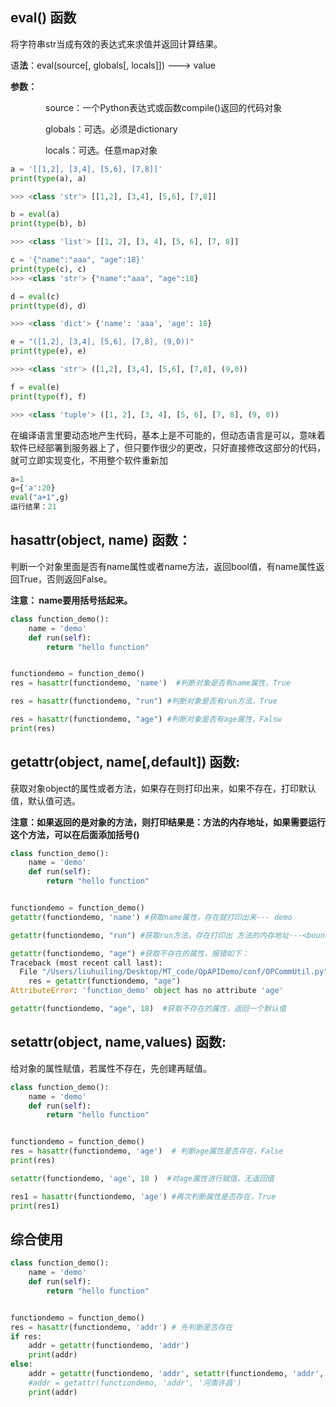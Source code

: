 
## eval() 函数

将字符串str当成有效的表达式来求值并返回计算结果。

语**法**：eval(source[, globals[, locals]]) ---> value

**参数：**

　　　　source：一个Python表达式或函数compile()返回的代码对象

　　　　globals：可选。必须是dictionary

　　　　locals：可选。任意map对象

```python
a = '[[1,2], [3,4], [5,6], [7,8]]'
print(type(a), a)  

>>> <class 'str'> [[1,2], [3,4], [5,6], [7,8]]

b = eval(a)
print(type(b), b)  

>>> <class 'list'> [[1, 2], [3, 4], [5, 6], [7, 8]]

c = '{"name":"aaa", "age":18}'
print(type(c), c)  
>>> <class 'str'> {"name":"aaa", "age":18}

d = eval(c)
print(type(d), d) 

>>> <class 'dict'> {'name': 'aaa', 'age': 18}

e = "([1,2], [3,4], [5,6], [7,8], (9,0))"
print(type(e), e)

>>> <class 'str'> ([1,2], [3,4], [5,6], [7,8], (9,0))

f = eval(e)
print(type(f), f)  

>>> <class 'tuple'> ([1, 2], [3, 4], [5, 6], [7, 8], (9, 0))
```


在编译语言里要动态地产生代码，基本上是不可能的，但动态语言是可以，意味着软件已经部署到服务器上了，但只要作很少的更改，只好直接修改这部分的代码，就可立即实现变化，不用整个软件重新加

```python
a=1
g={'a':20}
eval("a+1",g)
运行结果：21
```

## **hasattr(object, name) 函数：**

判断一个对象里面是否有name属性或者name方法，返回bool值，有name属性返回True，否则返回False。

**注意： name要用括号括起来。**

```python
class function_demo():
    name = 'demo'
    def run(self):
        return "hello function"


functiondemo = function_demo()
res = hasattr(functiondemo, 'name')  #判断对象是否有name属性，True

res = hasattr(functiondemo, "run") #判断对象是否有run方法，True

res = hasattr(functiondemo, "age") #判断对象是否有age属性，Falsw
print(res)
```

## getattr(object, name[,default]) 函数:

获取对象object的属性或者方法，如果存在则打印出来，如果不存在，打印默认值，默认值可选。

**注意：如果返回的是对象的方法，则打印结果是：方法的内存地址，如果需要运行这个方法，可以在后面添加括号()**

```python
class function_demo():
    name = 'demo'
    def run(self):
        return "hello function"


functiondemo = function_demo()
getattr(functiondemo, 'name') #获取name属性，存在就打印出来--- demo 

getattr(functiondemo, "run") #获取run方法，存在打印出 方法的内存地址---<bound method function_demo.run of <__main__.function_demo object at 0x10244f320>>

getattr(functiondemo, "age") #获取不存在的属性，报错如下：
Traceback (most recent call last):
  File "/Users/liuhuiling/Desktop/MT_code/OpAPIDemo/conf/OPCommUtil.py", line 39, in <module>
    res = getattr(functiondemo, "age")
AttributeError: 'function_demo' object has no attribute 'age'

getattr(functiondemo, "age", 18)  #获取不存在的属性，返回一个默认值
```

## setattr(object, name,values) 函数:

给对象的属性赋值，若属性不存在，先创建再赋值。

```python
class function_demo():
    name = 'demo'
    def run(self):
        return "hello function"


functiondemo = function_demo()
res = hasattr(functiondemo, 'age')  # 判断age属性是否存在，False
print(res)

setattr(functiondemo, 'age', 18 )  #对age属性进行赋值，无返回值

res1 = hasattr(functiondemo, 'age') #再次判断属性是否存在，True
print(res1)
```

## 综合使用

```python
class function_demo():
    name = 'demo'
    def run(self):
        return "hello function"


functiondemo = function_demo()
res = hasattr(functiondemo, 'addr') # 先判断是否存在
if res:
    addr = getattr(functiondemo, 'addr')
    print(addr)
else:
    addr = getattr(functiondemo, 'addr', setattr(functiondemo, 'addr', '北京首都'))
    #addr = getattr(functiondemo, 'addr', '河南许昌')
    print(addr)
```


